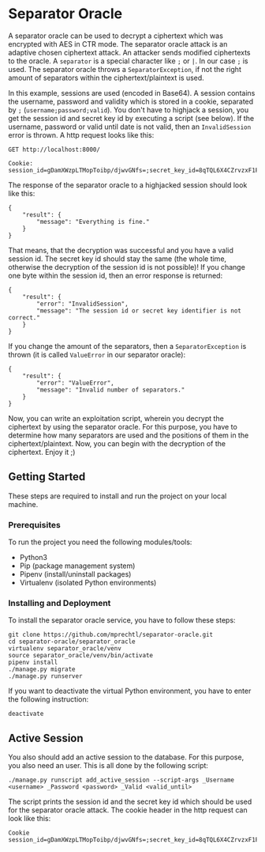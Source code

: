 
# Separator Oracle

A separator oracle can be used to decrypt a ciphertext which was encrypted with AES in CTR mode. The separator oracle attack is an adaptive chosen ciphertext attack. An attacker sends modified ciphertexts to the oracle. A `separator` is a special character like `;` or `|`. In our case `;` is used. The separator oracle throws a `SeparatorException`, if not the right amount of separators within the ciphertext/plaintext is used.

In this example, sessions are used (encoded in Base64). A session contains the username, password and validity which is stored in a cookie, separated by `;` (`username;password;valid`). You don't have to highjack a session, you get the session id and secret key id by executing a script (see below). If the username, password or valid until date is not valid, then an `InvalidSession` error is thrown. A http request looks like this:

```
GET http://localhost:8000/

Cookie: session_id=gDamXWzpLTMopToibp/djwvGNfs=;secret_key_id=8qTQL6X4CZrvzxF1F4LiGJrYcxDQVDR6PZjRYN1rMdQ=
```

The response of the separator oracle to a highjacked session should look like this:

```
{
    "result": {
        "message": "Everything is fine."
    }
}
```

That means, that the decryption was successful and you have a valid session id. The secret key id should stay the same (the whole time, otherwise the decryption of the session id is not possible)! If you change one byte within the session id, then an error response is returned:

```
{
    "result": {
        "error": "InvalidSession",
        "message": "The session id or secret key identifier is not correct."
    }
}
```

If you change the amount of the separators, then a `SeparatorException` is thrown (it is called `ValueError` in our separator oracle):

```
{
    "result": {
        "error": "ValueError",
        "message": "Invalid number of separators."
    }
}
```

Now, you can write an exploitation script, wherein you decrypt the ciphertext by using the separator oracle. For this purpose, you have to determine how many separators are used and the positions of them in the ciphertext/plaintext. Now, you can begin with the decryption of the ciphertext. Enjoy it ;)

## Getting Started

These steps are required to install and run the project on your local machine. 

### Prerequisites

To run the project you need the following modules/tools:

*  Python3
*  Pip (package management system)
*  Pipenv (install/uninstall packages)
*  Virtualenv (isolated Python environments)

### Installing and Deployment

To install the separator oracle service, you have to follow these steps:

```
git clone https://github.com/mprechtl/separator-oracle.git
cd separator-oracle/separator_oracle
virtualenv separator_oracle/venv
source separator_oracle/venv/bin/activate
pipenv install
./manage.py migrate
./manage.py runserver
```

If you want to deactivate the virtual Python environment, you have to enter the following instruction: 

```
deactivate
```

## Active Session

You also should add an active session to the database. For this purpose, you also need an user. This is all done by the following script:

```
./manage.py runscript add_active_session --script-args _Username <username> _Password <password> _Valid <valid_until>
```

The script prints the session id and the secret key id which should be used for the separator oracle attack. The cookie header in the http request can look like this:

```
Cookie  session_id=gDamXWzpLTMopToibp/djwvGNfs=;secret_key_id=8qTQL6X4CZrvzxF1F4LiGJrYcxDQVDR6PZjRYN1rMdQ=
```

